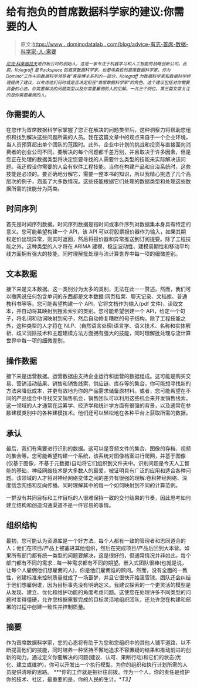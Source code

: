 # 给有抱负的首席数据科学家的建议:你需要的人

> 原文:[https://www . dominodatalab . com/blog/advice-有志-首席-数据-科学家-人-需要](https://www.dominodatalab.com/blog/advice-aspiring-chief-data-scientists-people-need)

*<small>[尼克·科莱格拉夫](https://www.linkedin.com/in/nickkolegraff/)是白板公司的创始人，这是一家专注于机器学习和人工智能的战略创新公司。此前，Kolegraff 是 Rackspace 的首席数据科学家，也是埃森哲的首席数据科学家。作为 Domino“工作中的数据科学领导者”客座博主系列的一部分，Kolegraff 为数据科学家和数据科学经理提供了建议，以考虑他们何时或是否决定担任“首席数据科学家”的角色。这个建议包括对你需要具备的心态、你需要解决的问题类型以及你需要雇佣的人的见解。一共三个岗位。第三篇文章关注的是你需要雇佣的人。</small>*

## 你需要的人

在您作为首席数据科学家掌握了您正在解决的问题类型后，这种洞察力将帮助您组织和找到解决这些问题所需的人员。我在这篇文章中的观点来自于一个企业环境，当人员预算超出单个团队的范围时。此外，企业中计划的挑战和投资与直接面向消费者的创业公司不同。要解决的每个问题都千差万别，并且取决于许多因素，但是您正在处理的数据类型将决定您要寻找的人需要什么类型的技能来实际解决该问题。我还假设你需要的人会有软件工程技能。当你在构建产品和自治系统时，这些技能是必须的。要正确地分解它，需要一整本书的知识，所以我精心挑选了几个高层次的例子，涵盖了大多数情况。这些技能根据它们处理的数据类型和处理这些数据所需的技能分为两类。

## 时间序列

首先是时间序列数据。时间序列数据是指时间或事件序列对数据集本身具有特定的意义。您可能希望构建一个 API，该 API 可以将股票报价器作为输入，如果其期权定价出现异常，则实时返回，然后将报价器和异常推送到订阅提要。除了工程技能之外，这种类型的人才将在 ARIMA 建模、稳定波动性、建模周期性和移动平均线方面拥有强大的技能，同时理解批处理与流计算世界中每一项的细微差别。

## 文本数据

接下来是文本数据。这一类别分为太多的类别，无法在此一一赘述。然而，我们可以撒网说任何包含单词的东西都是文本数据:网页档案、聊天记录、文档库、普通教科书等等。您可能希望构建一个 API，它将文档作为输入(pdf 文件)，读取文本，并自动将其映射到搜索索引的类别。您可能希望创建一个 API，给定一个句子，将名词和动词映射到句子，然后自动修复糟糕的句子结构。除了工程技能之外，这种类型的人才将在 NLP、(自然语言处理)语言学、语义技术、名称和实体解析、歧义消除技术和主题建模方法方面拥有强大的技能，同时理解批处理与流计算世界中每一项的细微差别。

## 操作数据

接下来是运营数据。运营数据由支持企业运行和运营的数据组成。这可能是购买交易、营销活动结果、销售和销售线索、供应链、库存等的集合。你可能想寻找新的方法来降低成本，并更有效地为你的产品需求储备原材料。或者，您可能希望在不同的产品组合中寻找交叉销售机会，销售团队可以利用这些机会来开发销售线索。这一领域的人才通常在运筹学、经济学和统计学方面有很强的背景，以及通常在参数建模类别中的各种建模技术。他们还可以轻松地在各种平台上获取所需的数据。

## 承认

最后，我们有需要进行识别的数据。这可以是音频文件的集合、图像的存档、视频的集合等。您可能希望构建一个系统，该系统对图像档案进行爬网，并基于图像(仅基于图像，不基于元数据)自动将它们组织到文件夹中。识别问题是今天人工智能的基础，神经网络技术是大多数人的最爱，被证明具有广泛的应用和适合各种问题。该领域的人才将对神经网络变体之间的差异有很强的理解:卷积神经网络、深度信念网络和反向传播。同时理解其中的每一个如何映射到不同的计算范例。

一群没有共同目标和工作目标的人很难保持一致的交付结果的节奏，因此思考如何建立结构和创造沟通渠道不是一件容易的事情。

## 组织结构

最初，您可能认为资源库是一个好方法。每个人都有一致的管理者和志同道合的人；他们在项目/产品上被塞进其他组织，然后在完成项目/产品后回到大本营。如果所有部门都有统一类型的问题要解决，这是很好的，但通常情况并非如此。每个部门都有不同的需求...每一种需求都有不同的期望。嵌入式团队很棒(也就是说，让每个人雇佣他们想雇佣的人)，你是他们雇佣谁的顾问。然而，没有全面的一致性，创建标准来控制质量就成了一场噩梦，并且它很快开始滚雪球。团队还会纠结于他们想雇佣谁，因为目标事先没有明确定义。我建议探索的一个更灵活的模型是从发现、建立、优化和维护功能的角度考虑问题。这使您在处理许多不同类型的问题时变得僵硬，允许您根据需要完成的目标灵活地组织团队，还允许您在构建和部署的过程中创建一致性并控制质量。

## 摘要

作为首席数据科学家，您的心态将有助于为您和您组织中的其他人铺平道路，以不断提高他们的技能，同时培养一种坚持不懈地追求不容置疑的结果和推动前进的创新的动力。通过定义你要解决的问题(建议、认可、果断行动)和它们的状态(优化、建立或维护)，你可以开发出一个执行模型，为你的组织和执行计划所需的人员提供清晰的思路。 ***你的工作就是把针往前拨。作为一个人，你的责任是维护你的技术、社区，最重要的是，你的人民的生计。**T3】*